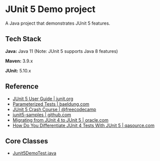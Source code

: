 
# JUnit 5 Demo project

A Java project that demonstrates JUnit 5 features.

## Tech Stack

**Java:** Java 11 (Note: JUnit 5 supports Java 8 features)

**Maven:** 3.9.x

**JUnit:** 5.10.x

## Reference
* [JUnit 5 User Guide | junit.org](https://junit.org/junit5/docs/current/user-guide/)
* [Parameterized Tests | baeldung.com](https://www.baeldung.com/parameterized-tests-junit-5)
* [JUnit 5 Crash Course | @freecodecamp](https://www.youtube.com/watch?v=flpmSXVTqBI)
* [junit5-samples | github.com](https://github.com/junit-team/junit5-samples)
* [Migrating from JUnit 4 to JUnit 5 | oracle.com](https://blogs.oracle.com/javamagazine/post/migrating-from-junit-4-to-junit-5-important-differences-and-benefits)
* [How Do You Differentiate JUnit 4 Tests With JUnit 5 | qasource.com](https://blog.qasource.com/software-development-and-qa-tips/how-do-you-differentiate-junit-4-tests-with-junit-5)

## Core Classes
* [Junit5DemoTest.java](https://github.com/navrwork/unit-testing/blob/main/JUnit5Demo/src/test/java/com/navr/junit5/demo/Junit5DemoTest.java)
